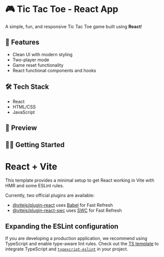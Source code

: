 # 🎮 Tic Tac Toe - React App

A simple, fun, and responsive Tic Tac Toe game built using **React**!

## 🚀 Features

- Clean UI with modern styling
- Two-player mode
- Game reset functionality
- React functional components and hooks

## 🛠️ Tech Stack

- React
- HTML/CSS
- JavaScript

## 📸 Preview



## 🧑‍💻 Getting Started



# React + Vite

This template provides a minimal setup to get React working in Vite with HMR and some ESLint rules.

Currently, two official plugins are available:

- [@vitejs/plugin-react](https://github.com/vitejs/vite-plugin-react/blob/main/packages/plugin-react/README.md) uses [Babel](https://babeljs.io/) for Fast Refresh
- [@vitejs/plugin-react-swc](https://github.com/vitejs/vite-plugin-react-swc) uses [SWC](https://swc.rs/) for Fast Refresh

## Expanding the ESLint configuration

If you are developing a production application, we recommend using TypeScript and enable type-aware lint rules. Check out the [TS template](https://github.com/vitejs/vite/tree/main/packages/create-vite/template-react-ts) to integrate TypeScript and [`typescript-eslint`](https://typescript-eslint.io) in your project.
